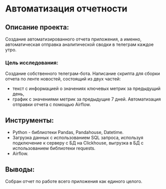 # Автоматизация отчетности

## Описание проекта:
Создание автоматизированного отчета приложения, а именно, автоматическая отправка аналитической сводки в телеграм каждое утро.

### Цель исследования:
Создание собственного телеграм-бота. Написание скрипта для сборки отчета по ленте новостей, состоящий из двух частей:
- текст с информацией о значениях ключевых метрик за предыдущий день,
- график с значениями метрик за предыдущие 7 дней.
Автоматизация отправки отчета с помощью Airflow.

## Инструменты:
- Python - библиотеки Pandas, Pandahouse, Datetime.
- Загрузка данных с использованием SQL запроса, используя подключение к серверу с БД на Clickhouse, выгрузка в БД с использованием библиотеки requests.
- Airflow.

## Выводы:
Собран отчет по работе всего приложения как единого целого.
